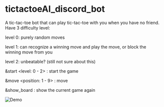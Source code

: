 # tictactoeAI_discord_bot
A tic-tac-toe bot that can play tic-tac-toe with you when you have no friend.
Have 3 difficulty level:
  
  level 0: purely random moves
  
  level 1: can recognize a winning move and play the move, or block the winning move from you
  
  level 2: unbeatable? (still not sure about this)

&start <level: 0 - 2> : start the game

&move <position: 1 - 9> : move 

&show_board : show the current game again

![Demo](https://media0.giphy.com/media/MGnTRBV6ALiII5xSL2/giphy.gif)
